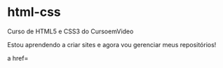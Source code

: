 # html-css
 Curso de HTML5 e CSS3 do CursoemVideo

 Estou aprendendo a criar sites e agora vou gerenciar meus repositórios!

a href=